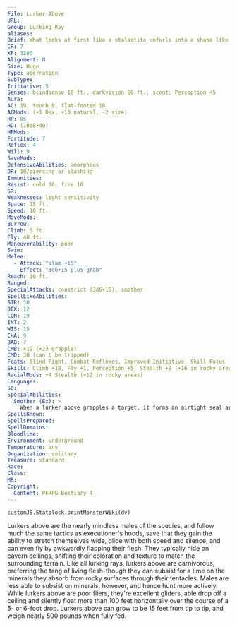 ```yaml
---
File: Lurker Above
URL: 
Group: Lurking Ray
aliases: 
Brief: What looks at first like a stalactite unfurls into a shape like a manta ray, sailing silently downward with his rasp-like mouth wide.
CR: 7
XP: 3200
Alignment: N
Size: Huge
Type: aberration
SubType: 
Initiative: 5
Senses: blindsense 10 ft., darkvision 60 ft., scent; Perception +5
Aura: 
AC: 19, touch 9, flat-footed 18
ACMods: (+1 Dex, +10 natural, -2 size)
HP: 85
HD: (10d8+40)
HPMods: 
Fortitude: 7
Reflex: 4
Will: 9
SaveMods: 
DefensiveAbilities: amorphous
DR: 10/piercing or slashing
Immunities: 
Resist: cold 10, fire 10
SR: 
Weaknesses: light sensitivity
Space: 15 ft.
Speed: 10 ft.
MoveMods: 
Burrow: 
Climb: 5 ft.
Fly: 40 ft.
Maneuverability: poor
Swim: 
Melee: 
  - Attack: "slam +15"
    Effect: "3d6+15 plus grab"
Reach: 10 ft.
Ranged: 
SpecialAttacks: constrict (3d6+15), smother
SpellLikeAbilities: 
STR: 30
DEX: 12
CON: 19
INT: 2
WIS: 15
CHA: 9
BAB: 7
CMB: +19 (+23 grapple)
CMD: 30 (can't be tripped)
Feats: Blind-Fight, Combat Reflexes, Improved Initiative, Skill Focus (Perception), Skill Focus (Stealth)
Skills: Climb +18, Fly +1, Perception +5, Stealth +8 (+16 in rocky areas)
RacialMods: +4 Stealth (+12 in rocky areas)
Languages: 
SQ: 
SpecialAbilities:
  Smother (Ex): >
    When a lurker above grapples a target, it forms an airtight seal around its prey. A grappled target cannot speak or cast spells with verbal components, and must hold its breath (see Suffocation, Pathfinder RPG Core Rulebook 445).
SpellsKnown: 
SpellsPrepared: 
SpellDomains: 
Bloodline: 
Environment: underground
Temperature: any
Organization: solitary
Treasure: standard
Race: 
Class: 
MR: 
Copyright:
  Content: PFRPG Bestiary 4
---
```

```dataviewjs
customJS.Statblock.printMonsterWiki(dv)
```
Lurkers above are the nearly mindless males of the species, and follow much the same tactics as executioner's hoods, save that they gain the ability to stretch themselves wide, glide with both speed and silence, and can even fly by awkwardly flapping their flesh. They typically hide on cavern ceilings, shifting their coloration and texture to match the surrounding terrain. Like all lurking rays, lurkers above are carnivorous, preferring the tang of living flesh-though they can subsist for a time on the minerals they absorb from rocky surfaces through their tentacles. Males are less able to subsist on minerals, however, and hence hunt more actively. While lurkers above are poor fliers, they're excellent gliders, able drop off a ceiling and silently float more than 100 feet horizontally over the course of a 5- or 6-foot drop. Lurkers above can grow to be 15 feet from tip to tip, and weigh nearly 500 pounds when fully fed.
